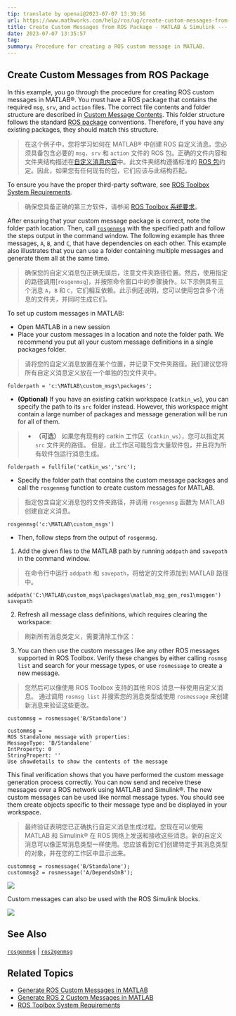 ```yaml
---
tip: translate by openai@2023-07-07 13:39:56
url: https://www.mathworks.com/help/ros/ug/create-custom-messages-from-ros-package.html
title: Create Custom Messages from ROS Package - MATLAB & Simulink --- 从 ROS 包创建自定义消息 - MATLAB & Simulink
date: 2023-07-07 13:35:57
tag:
summary: Procedure for creating a ROS custom message in MATLAB.
---
```

## Create Custom Messages from ROS Package

In this example, you go through the procedure for creating ROS custom messages in MATLAB®. You must have a ROS package that contains the required `msg`, `srv`, and `action` files. The correct file contents and folder structure are described in [Custom Message Contents](https://www.mathworks.com/help/ros/ug/ros-custom-message-support.html#butuk98). This folder structure follows the standard [ROS package](https://wiki.ros.org/Packages) conventions. Therefore, if you have any existing packages, they should match this structure.

> 在这个例子中，您将学习如何在 MATLAB® 中创建 ROS 自定义消息。您必须具备包含必要的 `msg`、`srv` 和 `action` 文件的 ROS 包。正确的文件内容和文件夹结构描述在[自定义消息内容](https://www.mathworks.com/help/ros/ug/ros-custom-message-support.html#butuk98)中。此文件夹结构遵循标准的 [ROS 包](https://wiki.ros.org/Packages)约定。因此，如果您有任何现有的包，它们应该与此结构匹配。

To ensure you have the proper third-party software, see [ROS Toolbox System Requirements](https://www.mathworks.com/help/ros/gs/ros-system-requirements.html).

> 确保您具备正确的第三方软件，请参阅 [ROS Toolbox 系统要求](https://www.mathworks.com/help/ros/gs/ros-system-requirements.html)。

After ensuring that your custom message package is correct, note the folder path location. Then, call [`rosgenmsg`](https://www.mathworks.com/help/ros/ref/rosgenmsg.html) with the specified path and follow the steps output in the command window. The following example has three messages, `A`, `B`, and `C`, that have dependencies on each other. This example also illustrates that you can use a folder containing multiple messages and generate them all at the same time.

> 确保您的自定义消息包正确无误后，注意文件夹路径位置。然后，使用指定的路径调用[`rosgenmsg`]，并按照命令窗口中的步骤操作。以下示例具有三个消息 `A`，`B` 和 `C`，它们相互依赖。此示例还说明，您可以使用包含多个消息的文件夹，并同时生成它们。

To set up custom messages in MATLAB:

- Open MATLAB in a new session
- Place your custom messages in a location and note the folder path. We recommend you put all your custom message definitions in a single packages folder.

> 请将您的自定义消息放置在某个位置，并记录下文件夹路径。我们建议您将所有自定义消息定义放在一个单独的包文件夹中。

```
folderpath = 'c:\MATLAB\custom_msgs\packages';
```

- **(Optional)** If you have an existing catkin workspace (`catkin_ws`), you can specify the path to its `src` folder instead. However, this workspace might contain a large number of packages and message generation will be run for all of them.

> - **（可选）** 如果您有现有的 catkin 工作区（`catkin_ws`），您可以指定其 `src` 文件夹的路径。 但是，此工作区可能包含大量软件包，并且将为所有软件包运行消息生成。

```
folderpath = fullfile('catkin_ws','src');
```

- Specify the folder path that contains the custom message packages and call the `rosgenmsg` function to create custom messages for MATLAB.

> 指定包含自定义消息包的文件夹路径，并调用 `rosgenmsg` 函数为 MATLAB 创建自定义消息。

```
rosgenmsg('c:\MATLAB\custom_msgs')
```

- Then, follow steps from the output of `rosgenmsg`.

1. Add the given files to the MATLAB path by running `addpath` and `savepath` in the command window.

> 在命令行中运行 `addpath` 和 `savepath`，将给定的文件添加到 MATLAB 路径中。

```
addpath('C:\MATLAB\custom_msgs\packages\matlab_msg_gen_ros1\msggen')
savepath
```

2. Refresh all message class definitions, which requires clearing the workspace:

> 刷新所有消息类定义，需要清除工作区：

3. You can then use the custom messages like any other ROS messages supported in ROS Toolbox. Verify these changes by either calling `rosmsg list` and search for your message types, or use `rosmessage` to create a new message.

> 您然后可以像使用 ROS Toolbox 支持的其他 ROS 消息一样使用自定义消息。 通过调用 `rosmsg list` 并搜索您的消息类型或使用 `rosmessage` 来创建新消息来验证这些更改。

```
custommsg = rosmessage('B/Standalone')
```

```
custommsg =
ROS Standalone message with properties:
MessageType: 'B/Standalone'
IntProperty: 0
StringPropert: ''
Use showdetails to show the contents of the message
```

This final verification shows that you have performed the custom message generation process correctly. You can now send and receive these messages over a ROS network using MATLAB and Simulink®. The new custom messages can be used like normal message types. You should see them create objects specific to their message type and be displayed in your workspace.

> 最终验证表明您已正确执行自定义消息生成过程。您现在可以使用 MATLAB 和 Simulink® 在 ROS 网络上发送和接收这些消息。新的自定义消息可以像正常消息类型一样使用。您应该看到它们创建特定于其消息类型的对象，并在您的工作区中显示出来。

```
custommsg = rosmessage('B/Standalone');
custommsg2 = rosmessage('A/DependsOnB');
```

![](https://www.mathworks.com/help/ros/ug/custom_msg_success.png)

Custom messages can also be used with the ROS Simulink blocks.

![](https://www.mathworks.com/help/ros/ug/custom_msg_block.png)

## See Also

[`rosgenmsg`](https://www.mathworks.com/help/ros/ref/rosgenmsg.html) | [`ros2genmsg`](https://www.mathworks.com/help/ros/ref/ros2genmsg.html)

## Related Topics

- [Generate ROS Custom Messages in MATLAB](https://www.mathworks.com/help/ros/ref/rosgenmsg.html#mw_d6e56669-8476-4a87-8a72-576dd3b3e81e)
- [Generate ROS 2 Custom Messages in MATLAB](https://www.mathworks.com/help/ros/ref/ros2genmsg.html#mw_b5ca9791-a32b-46ae-b7b2-1da57fd4b88e)
- [ROS Toolbox System Requirements](https://www.mathworks.com/help/ros/gs/ros-system-requirements.html)
